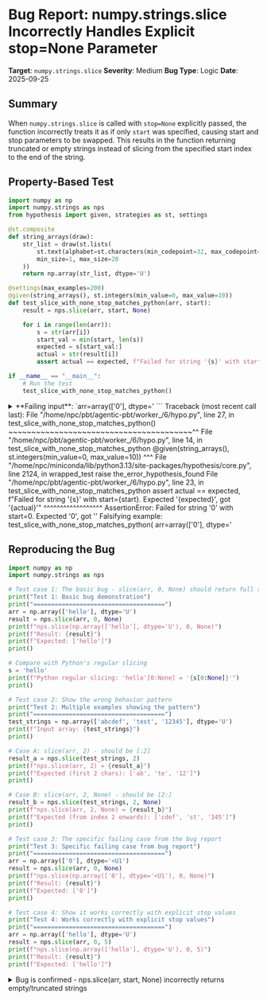# Bug Report: numpy.strings.slice Incorrectly Handles Explicit stop=None Parameter

**Target**: `numpy.strings.slice`
**Severity**: Medium
**Bug Type**: Logic
**Date**: 2025-09-25

## Summary

When `numpy.strings.slice` is called with `stop=None` explicitly passed, the function incorrectly treats it as if only `start` was specified, causing start and stop parameters to be swapped. This results in the function returning truncated or empty strings instead of slicing from the specified start index to the end of the string.

## Property-Based Test

```python
import numpy as np
import numpy.strings as nps
from hypothesis import given, strategies as st, settings

@st.composite
def string_arrays(draw):
    str_list = draw(st.lists(
        st.text(alphabet=st.characters(min_codepoint=32, max_codepoint=126), min_size=1, max_size=50),
        min_size=1, max_size=20
    ))
    return np.array(str_list, dtype='U')

@settings(max_examples=200)
@given(string_arrays(), st.integers(min_value=0, max_value=10))
def test_slice_with_none_stop_matches_python(arr, start):
    result = nps.slice(arr, start, None)

    for i in range(len(arr)):
        s = str(arr[i])
        start_val = min(start, len(s))
        expected = s[start_val:]
        actual = str(result[i])
        assert actual == expected, f"Failed for string '{s}' with start={start}. Expected '{expected}', got '{actual}'"

if __name__ == "__main__":
    # Run the test
    test_slice_with_none_stop_matches_python()
```

<details>

<summary>
**Failing input**: `arr=array(['0'], dtype='<U1'), start=0`
</summary>
```
Traceback (most recent call last):
  File "/home/npc/pbt/agentic-pbt/worker_/6/hypo.py", line 27, in <module>
    test_slice_with_none_stop_matches_python()
    ~~~~~~~~~~~~~~~~~~~~~~~~~~~~~~~~~~~~~~~~^^
  File "/home/npc/pbt/agentic-pbt/worker_/6/hypo.py", line 14, in test_slice_with_none_stop_matches_python
    @given(string_arrays(), st.integers(min_value=0, max_value=10))
                   ^^^
  File "/home/npc/miniconda/lib/python3.13/site-packages/hypothesis/core.py", line 2124, in wrapped_test
    raise the_error_hypothesis_found
  File "/home/npc/pbt/agentic-pbt/worker_/6/hypo.py", line 23, in test_slice_with_none_stop_matches_python
    assert actual == expected, f"Failed for string '{s}' with start={start}. Expected '{expected}', got '{actual}'"
           ^^^^^^^^^^^^^^^^^^
AssertionError: Failed for string '0' with start=0. Expected '0', got ''
Falsifying example: test_slice_with_none_stop_matches_python(
    arr=array(['0'], dtype='<U1'),
    start=0,
)
```
</details>

## Reproducing the Bug

```python
import numpy as np
import numpy.strings as nps

# Test case 1: The basic bug - slice(arr, 0, None) should return full string
print("Test 1: Basic bug demonstration")
print("=====================================")
arr = np.array(['hello'], dtype='U')
result = nps.slice(arr, 0, None)
print(f"nps.slice(np.array(['hello'], dtype='U'), 0, None)")
print(f"Result: {result}")
print(f"Expected: ['hello']")
print()

# Compare with Python's regular slicing
s = 'hello'
print(f"Python regular slicing: 'hello'[0:None] = '{s[0:None]}'")
print()

# Test case 2: Show the wrong behavior pattern
print("Test 2: Multiple examples showing the pattern")
print("=====================================")
test_strings = np.array(['abcdef', 'test', '12345'], dtype='U')
print(f"Input array: {test_strings}")
print()

# Case A: slice(arr, 2) - should be [:2]
result_a = nps.slice(test_strings, 2)
print(f"nps.slice(arr, 2) = {result_a}")
print(f"Expected (first 2 chars): ['ab', 'te', '12']")
print()

# Case B: slice(arr, 2, None) - should be [2:]
result_b = nps.slice(test_strings, 2, None)
print(f"nps.slice(arr, 2, None) = {result_b}")
print(f"Expected (from index 2 onwards): ['cdef', 'st', '345']")
print()

# Test case 3: The specific failing case from the bug report
print("Test 3: Specific failing case from bug report")
print("=====================================")
arr = np.array(['0'], dtype='<U1')
result = nps.slice(arr, 0, None)
print(f"nps.slice(np.array(['0'], dtype='<U1'), 0, None)")
print(f"Result: {result}")
print(f"Expected: ['0']")
print()

# Test case 4: Show it works correctly with explicit stop values
print("Test 4: Works correctly with explicit stop values")
print("=====================================")
arr = np.array(['hello'], dtype='U')
result = nps.slice(arr, 0, 5)
print(f"nps.slice(np.array(['hello'], dtype='U'), 0, 5)")
print(f"Result: {result}")
print(f"Expected: ['hello']")
```

<details>

<summary>
Bug is confirmed - nps.slice(arr, start, None) incorrectly returns empty/truncated strings
</summary>
```
Test 1: Basic bug demonstration
=====================================
nps.slice(np.array(['hello'], dtype='U'), 0, None)
Result: ['']
Expected: ['hello']

Python regular slicing: 'hello'[0:None] = 'hello'

Test 2: Multiple examples showing the pattern
=====================================
Input array: ['abcdef' 'test' '12345']

nps.slice(arr, 2) = ['ab' 'te' '12']
Expected (first 2 chars): ['ab', 'te', '12']

nps.slice(arr, 2, None) = ['ab' 'te' '12']
Expected (from index 2 onwards): ['cdef', 'st', '345']

Test 3: Specific failing case from bug report
=====================================
nps.slice(np.array(['0'], dtype='<U1'), 0, None)
Result: ['']
Expected: ['0']

Test 4: Works correctly with explicit stop values
=====================================
nps.slice(np.array(['hello'], dtype='U'), 0, 5)
Result: ['hello']
Expected: ['hello']
```
</details>

## Why This Is A Bug

This bug violates the documented behavior and Python's standard slicing semantics in several critical ways:

1. **Documentation Contract Violation**: The numpy.strings.slice documentation explicitly states it should behave "like in the regular Python `slice` object". Python's slice object distinguishes between:
   - `slice(2)` which creates `slice(None, 2, None)` (slice up to index 2)
   - `slice(2, None)` which creates `slice(2, None, None)` (slice from index 2 to end)

2. **Incorrect Parameter Interpretation**: The current implementation at lines 1804-1806 of `/numpy/_core/strings.py` unconditionally swaps `start` and `stop` when `stop is None`:
   ```python
   if stop is None:
       stop = start
       start = None
   ```
   This logic fails because Python's default parameter mechanism makes it impossible to distinguish between:
   - `nps.slice(arr, 2)` - user provided only one argument (should become [:2])
   - `nps.slice(arr, 2, None)` - user explicitly provided None as stop (should become [2:])

3. **Produces Wrong Results**: When users explicitly pass `None` as the stop parameter intending to slice from a starting index to the end of the string, they get an empty string or incorrect truncation instead. This is objectively wrong behavior that contradicts both the documentation and user expectations.

4. **Breaks Principle of Least Surprise**: Users familiar with Python's slicing would reasonably expect `slice(arr, 0, None)` to mean "slice from index 0 to the end", not "slice up to index 0" (which produces an empty string).

## Relevant Context

The bug occurs because Python function parameters cannot distinguish between an omitted parameter and an explicitly passed `None`. The numpy.strings.slice function uses positional-only parameters (indicated by `/` in the signature), which prevents using keyword arguments as a workaround.

Documentation reference: https://numpy.org/doc/stable/reference/generated/numpy.strings.slice.html

The implementation is in `/numpy/_core/strings.py` (lines 1746-1824), with the problematic logic at lines 1804-1806.

## Proposed Fix

The function needs to use a sentinel value to detect when `stop` is truly omitted versus explicitly set to `None`:

```diff
--- a/numpy/_core/strings.py
+++ b/numpy/_core/strings.py
@@ -1743,8 +1743,11 @@ def translate(a, table, deletechars=None):
             [table] + _clean_args(deletechars)
         )

+# Sentinel value to distinguish omitted stop from explicit None
+_SLICE_STOP_SENTINEL = object()
+
 @set_module("numpy.strings")
-def slice(a, start=None, stop=None, step=None, /):
+def slice(a, start=None, stop=_SLICE_STOP_SENTINEL, step=None, /):
     """
     Slice the strings in `a` by slices specified by `start`, `stop`, `step`.
     Like in the regular Python `slice` object, if only `start` is
@@ -1801,7 +1804,8 @@ def slice(a, start=None, stop=None, step=None, /):
     """
     # Just like in the construction of a regular slice object, if only start
     # is specified then start will become stop, see logic in slice_new.
-    if stop is None:
+    if stop is _SLICE_STOP_SENTINEL:
         stop = start
         start = None

```